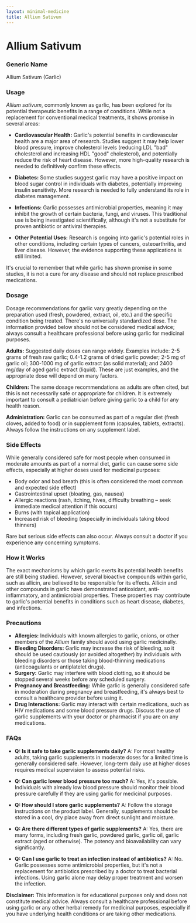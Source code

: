 ```yaml
---
layout: minimal-medicine
title: Allium Sativum
---
```


# Allium Sativum
### Generic Name
Allium Sativum (Garlic)

### Usage
*Allium sativum*, commonly known as garlic, has been explored for its potential therapeutic benefits in a range of conditions. While not a replacement for conventional medical treatments, it shows promise in several areas:

* **Cardiovascular Health:**  Garlic's potential benefits in cardiovascular health are a major area of research.  Studies suggest it may help lower blood pressure, improve cholesterol levels (reducing LDL "bad" cholesterol and increasing HDL "good" cholesterol), and potentially reduce the risk of heart disease.  However, more high-quality research is needed to definitively confirm these effects.

* **Diabetes:** Some studies suggest garlic may have a positive impact on blood sugar control in individuals with diabetes, potentially improving insulin sensitivity.  More research is needed to fully understand its role in diabetes management.

* **Infections:** Garlic possesses antimicrobial properties, meaning it may inhibit the growth of certain bacteria, fungi, and viruses.  This traditional use is being investigated scientifically, although it's not a substitute for proven antibiotic or antiviral therapies.

* **Other Potential Uses:** Research is ongoing into garlic's potential roles in other conditions, including certain types of cancers, osteoarthritis, and liver disease.  However, the evidence supporting these applications is still limited.  

It's crucial to remember that while garlic has shown promise in some studies, it is not a cure for any disease and should not replace prescribed medications.


### Dosage
Dosage recommendations for garlic vary greatly depending on the preparation used (fresh, powdered, extract, oil, etc.) and the specific condition being treated.  There's no universally standardized dose.  The information provided below should not be considered medical advice; always consult a healthcare professional before using garlic for medicinal purposes.

**Adults:** Suggested daily doses can range widely. Examples include: 2-5 grams of fresh raw garlic; 0.4-1.2 grams of dried garlic powder; 2-5 mg of garlic oil; 300-1000 mg of garlic extract (as solid material); and 2400 mg/day of aged garlic extract (liquid).  These are just examples, and the appropriate dose will depend on many factors.

**Children:**  The same dosage recommendations as adults are often cited, but this is not necessarily safe or appropriate for children.  It is extremely important to consult a pediatrician before giving garlic to a child for any health reason.

**Administration:** Garlic can be consumed as part of a regular diet (fresh cloves, added to food) or in supplement form (capsules, tablets, extracts).  Always follow the instructions on any supplement label.


### Side Effects
While generally considered safe for most people when consumed in moderate amounts as part of a normal diet, garlic can cause some side effects, especially at higher doses used for medicinal purposes:


* Body odor and bad breath (this is often considered the most common and expected side effect)
* Gastrointestinal upset (bloating, gas, nausea)
* Allergic reactions (rash, itching, hives, difficulty breathing – seek immediate medical attention if this occurs)
* Burns (with topical application)
* Increased risk of bleeding (especially in individuals taking blood thinners)


Rare but serious side effects can also occur. Always consult a doctor if you experience any concerning symptoms.


### How it Works
The exact mechanisms by which garlic exerts its potential health benefits are still being studied. However, several bioactive compounds within garlic, such as allicin, are believed to be responsible for its effects.  Allicin and other compounds in garlic have demonstrated antioxidant, anti-inflammatory, and antimicrobial properties.  These properties may contribute to garlic's potential benefits in conditions such as heart disease, diabetes, and infections.


### Precautions
* **Allergies:** Individuals with known allergies to garlic, onions, or other members of the *Allium* family should avoid using garlic medicinally.
* **Bleeding Disorders:** Garlic may increase the risk of bleeding, so it should be used cautiously (or avoided altogether) by individuals with bleeding disorders or those taking blood-thinning medications (anticoagulants or antiplatelet drugs).
* **Surgery:** Garlic may interfere with blood clotting, so it should be stopped several weeks before any scheduled surgery.
* **Pregnancy and Breastfeeding:** While garlic is generally considered safe in moderation during pregnancy and breastfeeding, it's always best to consult a healthcare provider before using it.
* **Drug Interactions:** Garlic may interact with certain medications, such as HIV medications and some blood pressure drugs.  Discuss the use of garlic supplements with your doctor or pharmacist if you are on any medications.


### FAQs

* **Q: Is it safe to take garlic supplements daily?**  A:  For most healthy adults, taking garlic supplements in moderate doses for a limited time is generally considered safe. However, long-term daily use at higher doses requires medical supervision to assess potential risks.

* **Q: Can garlic lower blood pressure too much?** A:  Yes, it's possible.  Individuals with already low blood pressure should monitor their blood pressure carefully if they are using garlic for medicinal purposes.

* **Q: How should I store garlic supplements?** A: Follow the storage instructions on the product label.  Generally, supplements should be stored in a cool, dry place away from direct sunlight and moisture.

* **Q: Are there different types of garlic supplements?** A: Yes, there are many forms, including fresh garlic, powdered garlic, garlic oil, garlic extract (aged or otherwise).  The potency and bioavailability can vary significantly.

* **Q: Can I use garlic to treat an infection instead of antibiotics?** A: No.  Garlic possesses some antimicrobial properties, but it's not a replacement for antibiotics prescribed by a doctor to treat bacterial infections.  Using garlic alone may delay proper treatment and worsen the infection.

**Disclaimer:**  This information is for educational purposes only and does not constitute medical advice. Always consult a healthcare professional before using garlic or any other herbal remedy for medicinal purposes, especially if you have underlying health conditions or are taking other medications.
